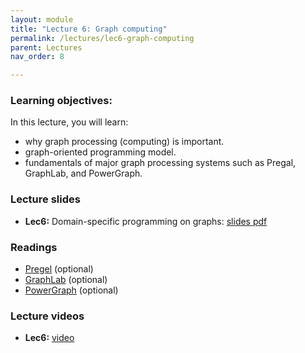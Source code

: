 ```yaml
---
layout: module
title: "Lecture 6: Graph computing"
permalink: /lectures/lec6-graph-computing
parent: Lectures
nav_order: 8

---
```

### Learning objectives:

In this lecture, you will learn:

* why graph processing (computing) is important.
* graph-oriented programming model.
* fundamentals of major graph processing systems such as Pregal, GraphLab, and PowerGraph.


### Lecture slides

* **Lec6:** Domain-specific programming on graphs: [slides pdf](/ds5110-spring23/assets/docs/lec6-graph-processing.pdf)


### Readings 

* [Pregel](https://research.google/pubs/pub37252/) (optional)
* [GraphLab](https://arxiv.org/ftp/arxiv/papers/1408/1408.2041.pdf) (optional)
* [PowerGraph](https://www.usenix.org/conference/osdi12/technical-sessions/presentation/gonzalez) (optional)


### Lecture videos

* **Lec6:** [video](#)
